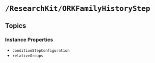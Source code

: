# ``/ResearchKit/ORKFamilyHistoryStep``

<!-- The content below this line is auto-generated and is redundant. You should either incorporate it into your content above this line or delete it. -->

## Topics

### Instance Properties

- ``conditionStepConfiguration``
- ``relativeGroups``